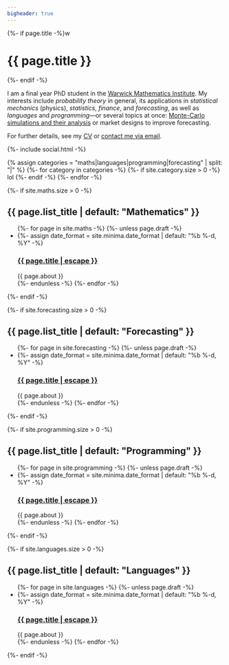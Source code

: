```yaml
---
bigheader: true
---
```


<div class="home">
<div markdown="1">
  {%- if page.title -%}w
    <h1 class="page-heading">{{ page.title }}</h1>
  {%- endif -%}

I am a final year PhD student in the [Warwick Mathematics Institute](https://warwick.ac.uk/fac/sci/maths/). My interests include <em>probability theory</em> in general, its applications in <em>statistical mechanics</em> (physics), <em>statistics</em>, <em>finance</em>, and <em>forecasting</em>, as well as <em>languages</em> and <em>programming</em>—or several topics at once: [Monte-Carlo simulations and their analysis](/research) or market designs to improve forecasting.


For further details, see my [CV](http://peter.muehlbacher.me/CV.pdf) or [contact me via email](mailto:peter@muehlbacher.me).

<div>
    {%- include social.html -%}
</div>
</div>

  <!--{%- if site.posts.size > 0 -%}
    <h2 class="post-list-heading">{{ page.list_title | default: "Posts" }}</h2>
    <ul class="post-list">
      {%- for post in site.posts -%}
      <li>
        {%- assign date_format = site.minima.date_format | default: "%b %-d, %Y" -%}
        <span class="post-meta">{{ post.date | date: date_format }}</span>
        <h3>
          <a class="post-link" href="{{ post.url | relative_url }}">
            {{ post.title | escape }}
          </a>
        </h3>
        {%- if site.show_excerpts -%}
          {{ post.excerpt }}
        {%- endif -%}
      </li>
      {%- endfor -%}
    </ul>

    <p class="rss-subscribe">subscribe <a href="{{ "/feed.xml" | relative_url }}">via RSS</a></p>
  {%- endif -%}-->

{% assign categories = "maths|languages|programming|forecasting" | split: "|" %}
{%- for category in categories -%}
    {%- if site.category.size > 0 -%}
        lol
    {%- endif -%}
{%- endfor -%}

<div class="level0">
 <!--MATHS-->
  {%- if site.maths.size > 0 -%}
  <section class="level1">
  <h2 class="post-list-heading">{{ page.list_title | default: "Mathematics" }}</h2> 
  <ul class="post-list">
    {%- for page in site.maths -%}
    {%- unless page.draft -%}
    <li>
      {%- assign date_format = site.minima.date_format | default: "%b %-d, %Y" -%}
      <!--<span class="post-meta">{{ page.updated | date: date_format }}</span>-->
      <h3>
        <a class="post-link" href="{{ page.url | relative_url }}">
          {{ page.title | escape }}
        </a>
      </h3>
        {{ page.about }}
    </li>
    {%- endunless -%}
    {%- endfor -%}
  </ul>
  </section>
  {%- endif -%}

<!--FORECASTING-->
  {%- if site.forecasting.size > 0 -%}
  <section class="level1">
  <h2 class="post-list-heading">{{ page.list_title | default: "Forecasting" }}</h2> 
  <ul class="post-list">
    {%- for page in site.forecasting -%}
    {%- unless page.draft -%}
    <li>
      {%- assign date_format = site.minima.date_format | default: "%b %-d, %Y" -%}
      <!--<span class="post-meta">{{ page.updated | date: date_format }}</span>-->
      <h3>
        <a class="post-link" href="{{ page.url | relative_url }}">
          {{ page.title | escape }}
        </a>
      </h3>
        {{ page.about }}
    </li>
    {%- endunless -%}
    {%- endfor -%}
  </ul>
  </section>

  {%- endif -%}

<!--PROGRAMMING-->
  {%- if site.programming.size > 0 -%}
  <section class="level1">
  <h2 class="post-list-heading">{{ page.list_title | default: "Programming" }}</h2> 
  <ul class="post-list">
    {%- for page in site.programming -%}
    {%- unless page.draft -%}
    <li>
      {%- assign date_format = site.minima.date_format | default: "%b %-d, %Y" -%}
      <!--<span class="post-meta">{{ page.updated | date: date_format }}</span>-->
      <h3>
        <a class="post-link" href="{{ page.url | relative_url }}">
          {{ page.title | escape }}
        </a>
      </h3>
        {{ page.about }}
    </li>
    {%- endunless -%}
    {%- endfor -%}
  </ul>
  </section>

  {%- endif -%}

<!--LANGUAGES-->
  {%- if site.languages.size > 0 -%}
  <section class="level1">
  <h2 class="post-list-heading">{{ page.list_title | default: "Languages" }}</h2> 
  <ul class="post-list">
    {%- for page in site.languages -%}
    {%- unless page.draft -%}
    <li>
      {%- assign date_format = site.minima.date_format | default: "%b %-d, %Y" -%}
      <!--<span class="post-meta">{{ page.updated | date: date_format }}</span>-->
      <h3>
        <a class="post-link" href="{{ page.url | relative_url }}">
          {{ page.title | escape }}
        </a>
      </h3>
        {{ page.about }}
    </li>
    {%- endunless -%}
    {%- endfor -%}
  </ul>
  </section>

  {%- endif -%}

</div>
</div>
